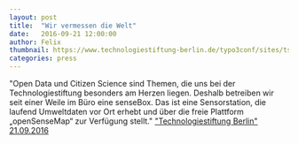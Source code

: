```yaml
---
layout: post
title:  "Wir vermessen die Welt"
date:   2016-09-21 12:00:00
author: Felix
thumbnail: https://www.technologiestiftung-berlin.de/typo3conf/sites/tsb/img/tsb-logo-content.gif
categories: press
---
```

"Open Data und Citizen Science sind Themen, die uns bei der Technologiestiftung besonders am Herzen liegen. Deshalb betreiben wir seit einer Weile im Büro eine senseBox. Das ist eine Sensorstation, die laufend Umweltdaten vor Ort erhebt und über die freie Plattform „openSenseMap“ zur Verfügung stellt."
<a href="https://www.technologiestiftung-berlin.de/de/aktuelles/blog/data/wir-vermessen-die-welt/">"Technologiestiftung Berlin" 21.09.2016</a>

